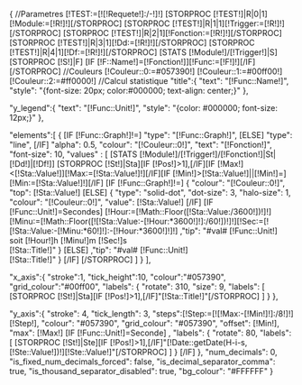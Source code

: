 {
//Parametres
[!TEST:=[![!Requete!]:/-!]!]
[STORPROC [!TEST!]|R|0|1][!Module:=[!R!]!][/STORPROC]
[STORPROC [!TEST!]|R|1|1][!Trigger:=[!R!]!][/STORPROC]
[STORPROC [!TEST!]|R|2|1][!Fonction:=[!R!]!][/STORPROC]
[STORPROC [!TEST!]|R|3|1][!Dd:=[!R!]!][/STORPROC]
[STORPROC [!TEST!]|R|4|1][!Df:=[!R!]!][/STORPROC]
[STATS [!Module!]/[!Trigger!]|S]
[STORPROC [!S!]|F]
	[IF [!F::Name!]=[!Fonction!]][!Func:=[!F!]!][/IF]
[/STORPROC]
//Couleurs
[!Couleur::0:=#057390!]
[!Couleur::1:=#00ff00!]
[!Couleur::2:=#ff0000!]
//Calcul statistique
  "title":{
    "text":  "[!Func::Name!]",
    "style": "{font-size: 20px; color:#000000; text-align: center;}"
  },
 
  "y_legend":{
    "text": "[!Func::Unit!]",
    "style": "{color: #000000; font-size: 12px;}"
  },
 
  "elements":[
	{
	[IF [!Func::Graph!]!=]
	"type": "[!Func::Graph!]",
	[ELSE]
	"type": "line",
	[/IF]
	"alpha":     0.5,
	"colour":    "[!Couleur::0!]",
	"text":      "[!Fonction!]",
	"font-size": 10,
	"values" :   [
	[STATS [!Module!]/[!Trigger!]/[!Fonction!]|St|[!Dd!]|[!Df!]]
		[STORPROC [!St!]|Sta][IF [!Pos!]>1],[/IF][IF [!Max!]<[!Sta::Value!]][!Max:=[!Sta::Value!]!][/IF][IF [!Min!]>[!Sta::Value!]||[!Min!]=][!Min:=[!Sta::Value!]!][/IF]
		[IF [!Func::Graph!]!=]
			{
			"colour": "[!Couleur::0!]",
			"top": [!Sta::Value!]
		[ELSE]
			{
			"type": "solid-dot",
			"dot-size": 3,
			"halo-size": 1,
			"colour": "[!Couleur::0!]",
			"value": [!Sta::Value!]
		[/IF]
		[IF [!Func::Unit!]=Secondes]
			[!Hour:=[!Math::Floor([!Sta::Value:/3600!])!]!][!Minu:=[!Math::Floor([![!Sta::Value:-[!Hour:*3600!]!]:/60!])!]!][!Sec:=[![!Sta::Value:-[!Minu:*60!]!]:-[!Hour:*3600!]!]!]
			,"tip": "#val# [!Func::Unit!]<br> soit [!Hour!]h [!Minu!]m [!Sec!]s<br>[!Sta::Title!]"
			}
		[ELSE]
			,"tip": "#val# [!Func::Unit!]<br>[!Sta::Title!]"
			}
		[/IF]
		[/STORPROC]
	]
	}
  ],
 
  "x_axis":{
    "stroke":1,
    "tick_height":10,
    "colour":"#057390",
    "grid_colour":"#00ff00",
    "labels": {
	"rotate": 310,
	"size": 9,
        "labels": [
		[STORPROC [!St!]|Sta][IF [!Pos!]>1],[/IF]"[!Sta::Title!]"[/STORPROC]
	]
    }
   },
 
  "y_axis":{
    "stroke":      4,
    "tick_length": 3,
    "steps":[!Step:=[![!Max:-[!Min!]!]:/8!]!][!Step!],
    "colour":      "#057390",
    "grid_colour": "#057390",
    "offset":      [!Min!],
    "max":         [!Max!]
[IF [!Func::Unit!]=Seconde]
	,
    "labels": {
	"rotate": 80,
        "labels": [
		[STORPROC [!St!]|Ste][IF [!Pos!]>1],[/IF]"[!Date::getDate(H-i-s,[!Ste::Value!])!][!Ste::Value!]"[/STORPROC]
	]
    }
[/IF]
  },
  "num_decimals": 0,
  "is_fixed_num_decimals_forced": false,
  "is_decimal_separator_comma": true,
  "is_thousand_separator_disabled": true,
 "bg_colour": "#FFFFFF"
}
 
 
